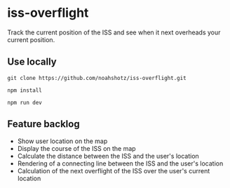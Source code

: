 # iss-overflight
Track the current position of the ISS and see when it next overheads your current position.

## Use locally
```git clone https://github.com/noahshotz/iss-overflight.git```

```npm install```

```npm run dev```

## Feature backlog
- Show user location on the map
- Display the course of the ISS on the map
- Calculate the distance between the ISS and the user's location
- Rendering of a connecting line between the ISS and the user's location
- Calculation of the next overflight of the ISS over the user's current location